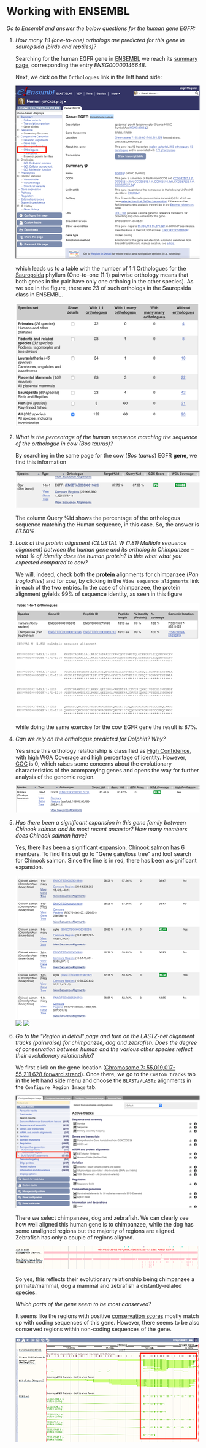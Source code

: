 # Working with ENSEMBL

*Go to Ensembl and answer the below questions for the human gene EGFR:*

1. *How many 1:1 (one-to-one) orthologs are predicted for this gene in sauropsida (birds and reptiles)?*

      Searching for the human EGFR gene in [ENSEMBL](https://www.ensembl.org/) we reach its [summary page](https://www.ensembl.org/Homo_sapiens/Gene/Summary?db=core;g=ENSG00000146648;r=7:55019017-55211628), corresponding the entry *ENSG00000146648*.

      Next, we cick on the `Orthologues` link in the left hand side:

      ![](figs/ens1.png)

      which leads us to a table with the number of 1:1 Orthologues for the [Sauropsida](https://en.wikipedia.org/wiki/Sauropsida) phyllum (One-to-one (1:1) pairwise orthology means that both genes in the pair have only one ortholog in the other species). As we see in the figure, there are 23 of such orthologs in the Sauropsida class in ENSEMBL.

      ![](figs/ens2.png)

1. *What is the percentage of the human sequence matching the sequence of the orthologue in cow (Bos taurus)?*

      By searching in the same page for the cow (*Bos taurus*) EGFR **gene**, we find this information

      ![](figs/ens3.png)

      The column Query %Id shows the percentage of the orthologous sequence matching the Human sequence, in this case. So, the answer is 87.60%

1. *Look at the protein alignment (CLUSTAL W (1.81) Multiple sequence alignment) between the human gene and its ortholog in Chimpanzee – what % of identity does the human protein? Is this what what you expected compared to cow?*

      We will, indeed, check both the **protein** alignments for chimpanzee (*Pan troglodites*) and for cow, by clicking in the `View sequence alignments` link in each of the two entries. In the case of chimpanzee, the protein alignment gyields 99% of sequence identity, as seen in this figure

      ![](figs/ens4.png)

      while doing the same exercise for the cow EGFR gene the result is 87%.

1. *Can we rely on the orthologue predicted for Dolphin? Why?*

      Yes since this orthology relationship is classified as [High Confidence](https://www.ensembl.org/info/genome/compara/Ortholog_qc_manual.html/#hc), with high WGA Coverage and high percentage of identity. However, [GOC](https://www.ensembl.org/info/genome/compara/Ortholog_qc_manual.html/#goc) is 0, which raises some concerns about the evolutionary characteristics of the acompanying genes and opens the way for further analysis of the genomic region.

      ![](figs/ens5.png)

1. *Has there been a significant expansion in this gene family between Chinook salmon and its most recent ancestor? How many members does Chinook salmon have?*

      Yes, there has been a significant expansion. Chinook salmon has 6 members. To find this out go to "Gene gain/loss tree" and loof search for Chinook salmon. Since the line is in red, there has been a significant expansion.

      ![](figs/ens6.png)
      ![](figs/ens10.png)
      ![](figs/ens11.png)

1. *Go to the "Region in detail" page and turn on the LASTZ-net alignment tracks (pairwaise) for chimpanzee, dog and zebrafish. Does the degree of conservation between human and the various other species reflect their evolutionary relationship?*

      We first click on the gene location ([Chromosome 7: 55,019,017-55,211,628 forward strand](https://www.ensembl.org/Homo_sapiens/Location/View?db=core;g=ENSG00000146648;r=7:55019017-55211628)). Once there, we go to the `Custom tracks` tab in the left hand side menu and choose the `BLASTz/LASTz` alignments in the `Configure Region Image` tab.

      ![](figs/ens7.png)

      There we select chimpanzee, dog and zebrafish. We can clearly see how well aligned this human gene is to chimpanzee, while the dog has some unaligned regions but the majority of regions are aligned. Zebrafish has only a couple of regions aligned.

      ![](figs/ens8.png)

      So yes, this reflects their evolutionary relationship being chimpanzee a primate/mammal, dog a mammal and zebrafish a distantly-related species.

      *Which parts of the gene seem to be most conserved?*

      It seems like the regions with positive [conservation scores](https://m.ensembl.org/info/genome/compara/conservation_and_constrained.html) mostly match up with coding sequences of this gene. However, there seems to be also conserved regions within non-coding sequences of the gene.   

      ![](figs/ens9.png)

